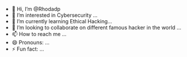 - 👋 Hi, I’m @Rhodadp
- 👀 I’m interested in Cybersecurity ...
- 🌱 I’m currently learning Ethical Hacking...
- 💞️ I’m looking to collaborate on different famous hacker in the world ...
- 📫 How to reach me ...
- 😄 Pronouns: ...
- ⚡ Fun fact: ...

<!---
Rhodadp/Rhodadp is a ✨ special ✨ repository because its `README.md` (this file) appears on your GitHub profile.
You can click the Preview link to take a look at your changes.
--->
